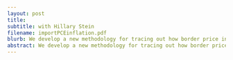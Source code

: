```yaml
---
layout: post
title: 
subtitle: with Hillary Stein
filename: importPCEinflation.pdf
blurb: We develop a new methodology for tracing out how border price increases pass through into US consumer prices under different markup assumptions. We find full pass-through of tariffs into consumer prices.
abstract: We develop a new methodology for tracing out how border price increases may pass through into US consumer prices. This methodology builds upon a static open economy model with a network structure, markups, and domestic retailers, from which we carefully map each model object to publicly-available US data, including input-output tables and information on industry and retailer margins. We calculate import price sensitivities by expenditure category, which lends itself to a few applications. First, we build a consumption-weighted import price index that improves consumer prices prediction. Second, we predict the partial-equilibrium effects of various tariff scenarios. An additional 10 percent tariff on the rest of the world would prompt a 0.78 to 1.34 percentage point increase in inflation, with significant heterogeneity by country. Finally, we show full pass-through to consumer prices of the 2018 tariffs.
---
```


